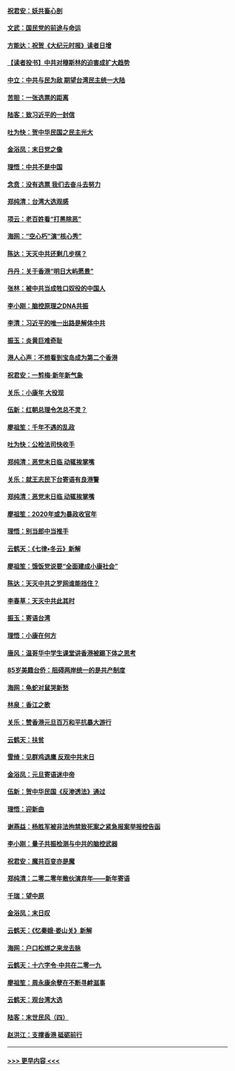 #### [祝君安：妖共畜心剖](../pages/nsc993/n11794273.md?t=01160431) 
#### [文武：国民党的前途与命运](../pages/nsc993/n11794198.md?t=01160431) 
#### [方能达：祝贺《大纪元时报》读者日增](../pages/nsc993/n11793807.md?t=01160431) 
#### [【读者投书】中共对穆斯林的迫害成扩大趋势](../pages/nsc993/n11791371.md?t=01160431) 
#### [中立：中共与民为敌 期望台湾民主统一大陆](../pages/nsc993/n11790392.md?t=01160431) 
#### [苦胆：一张选票的距离](../pages/nsc993/n11788914.md?t=01160431) 
#### [陆客：致习近平的一封信](../pages/nsc993/n11788867.md?t=01160431) 
#### [吐为快：贺中华民国之民主光大](../pages/nsc993/n11788618.md?t=01160431) 
#### [金浴凤：末日党之像](../pages/nsc993/n11787475.md?t=01160431) 
#### [理悟：中共不是中国](../pages/nsc993/n11787463.md?t=01160431) 
#### [念贲：没有选票  我们去奋斗去努力](../pages/nsc993/n11787398.md?t=01160431) 
#### [郑纯清：台湾大选观感](../pages/nsc993/n11786210.md?t=01160431) 
#### [项云：老百姓看“打黑除恶”](../pages/nsc993/n11785398.md?t=01160431) 
#### [海网：“空心朽”演“核心秀”](../pages/nsc993/n11783874.md?t=01160431) 
#### [陈达：天灭中共还剩几步棋？](../pages/nsc993/n11783719.md?t=01160431) 
#### [丹丹：关于香港“明日大屿愿景”](../pages/nsc993/n11783273.md?t=01160431) 
#### [张林：被中共当成牲口奴役的中国人](../pages/nsc993/n11782397.md?t=01160431) 
#### [李小刚：脑控原理之DNA共振](../pages/nsc993/n11780962.md?t=01160431) 
#### [李清：习近平的唯一出路是解体中共](../pages/nsc993/n11780866.md?t=01160431) 
#### [振玉：炎黄巨难奇耻](../pages/nsc993/n11779632.md?t=01160431) 
#### [港人心声：不想看到宝岛成为第二个香港](../pages/nsc993/n11778817.md?t=01160431) 
#### [祝君安：一剪梅‧新年新气象](../pages/nsc993/n11776340.md?t=01160431) 
#### [关乐：小康年 大役现](../pages/nsc993/n11774213.md?t=01160431) 
#### [伍新：红朝总理令怎总不灵？](../pages/nsc993/n11770813.md?t=01160431) 
#### [廖祖笙：千年不遇的乱政](../pages/nsc993/n11770373.md?t=01160431) 
#### [吐为快：公检法司快收手](../pages/nsc993/n11770359.md?t=01160431) 
#### [郑纯清：恶党末日临 动辄挨掌嘴](../pages/nsc993/n11769912.md?t=01160431) 
#### [关乐：就王志民下台寄语有良港警](../pages/nsc993/n11769903.md?t=01160431) 
#### [郑纯清：恶党末日临 动辄挨掌嘴](../pages/nsc993/n11769356.md?t=01160431) 
#### [廖祖笙：2020年或为暴政收官年](../pages/nsc993/n11768216.md?t=01160431) 
#### [理悟：别当郎中当推手](../pages/nsc993/n11768243.md?t=01160431) 
#### [云鹤天：《七律▪冬云》新解](../pages/nsc993/n11768204.md?t=01160431) 
#### [廖祖笙：饿饭党说要“全面建成小康社会”](../pages/nsc993/n11767482.md?t=01160431) 
#### [陈达：天灭中共之罗网谁能挡住？](../pages/nsc993/n11767465.md?t=01160431) 
#### [李春草：天灭中共此其时](../pages/nsc993/n11767452.md?t=01160431) 
#### [振玉：寄语台湾](../pages/nsc993/n11767432.md?t=01160431) 
#### [理悟：小康在何方](../pages/nsc993/n11767394.md?t=01160431) 
#### [唐风：温哥华中学生课堂讲香港被踢下体之思考](../pages/nsc993/n11766848.md?t=01160431) 
#### [85岁美籍台侨：阻碍两岸统一的是共产制度](../pages/nsc993/n11765043.md?t=01160431) 
#### [海网：龟蛇对鼠哭新愁](../pages/nsc993/n11764895.md?t=01160431) 
#### [林泉：香江之歌](../pages/nsc993/n11764415.md?t=01160431) 
#### [关乐：赞香港元旦百万和平抗暴大游行](../pages/nsc993/n11764382.md?t=01160431) 
#### [云鹤天：扶贫](../pages/nsc993/n11764245.md?t=01160431) 
#### [雪绮：见群鸡退鹰  反观中共末日](../pages/nsc993/n11762112.md?t=01160431) 
#### [金浴凤：元旦寄语迷中帝](../pages/nsc993/n11761788.md?t=01160431) 
#### [伍新：贺中华民国《反渗透法》通过](../pages/nsc993/n11761994.md?t=01160431) 
#### [理悟：迎新曲](../pages/nsc993/n11761152.md?t=01160431) 
#### [谢燕益：杨胜军被非法拘禁致死案之紧急报案举报控告函](../pages/nsc993/n11756134.md?t=01160431) 
#### [李小刚：量子共振检测与中共的脑控武器](../pages/nsc993/n11754518.md?t=01160431) 
#### [祝君安：魔共百变亦是魔](../pages/nsc993/n11754469.md?t=01160431) 
#### [郑纯清：二零二零年散伙演弃年——新年寄语](../pages/nsc993/n11754195.md?t=01160431) 
#### [千瑞：望中原](../pages/nsc993/n11754159.md?t=01160431) 
#### [金浴凤：末日叹](../pages/nsc993/n11752359.md?t=01160431) 
#### [云鹤天：《忆秦娥‧娄山关》新解](../pages/nsc993/n11752348.md?t=01160431) 
#### [海网：户口松绑之来龙去脉](../pages/nsc993/n11752328.md?t=01160431) 
#### [云鹤天：十六字令‧中共在二零一九](../pages/nsc993/n11752305.md?t=01160431) 
#### [廖祖笙：周永康余孽在不断寻衅滋事](../pages/nsc993/n11751013.md?t=01160431) 
#### [云鹤天：观台湾大选](../pages/nsc993/n11751007.md?t=01160431) 
#### [陆客：末世民风（四）](../pages/nsc993/n11749203.md?t=01160431) 
#### [赵洪江：支撑香港 砥砺前行](../pages/nsc993/n11748482.md?t=01160431) 

----
#### [ >>> 更早内容 <<< ](../indexes/nsc993-earlier.md)
